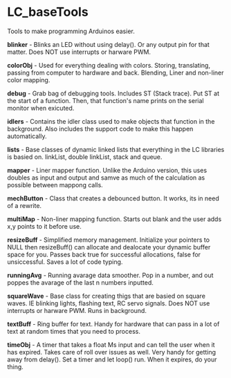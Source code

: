 # LC_baseTools
Tools to make programming Arduinos easier.

**blinker** - Blinks an LED without using delay(). Or any output pin for that matter. Does NOT use interrupts or harware PWM.

**colorObj** - Used for everything dealing with colors. Storing, translating, passing from computer to hardware and back. Blending, Liner and non-liner color mapping.

**debug** - Grab bag of debugging tools. Includes ST (Stack trace). Put ST at the start of a function. Then, that function's name prints on the serial monitor when exicuted.

**idlers** - Contains the idler class used to make objects that function in the background. Also includes the support code to make this happen automatically.

**lists** - Base classes of dynamic linked lists that everything in the LC libraries is basied on. linkList, double linkList, stack and queue.

**mapper** - Liner mapper function. Unlike the Arduino version, this uses doubles as input and output and samve as much of the calculation as possible between mappong calls.

**mechButton** - Class that creates a debounced button. It works, its in need of a rewrite.

**multiMap** - Non-liner mapping function. Starts out blank and the user adds x,y points to it before use.

**resizeBuff** - Simplified memory management. Initialize your pointers to NULL then resizeBuff() can allocate and dealocate your dynamic buffer space for you. Passes back true for successful allocations, false for unsiccessful. Saves a lot of code typing.

**runningAvg** - Running avarage data smoother. Pop in a number, and out poppes the avarage of the last n numbers inputted.

**squareWave** - Base class for creating thigs that are basied on square waves. IE blinking lights, flashing text, RC servo signals. Does NOT use interrupts or harware PWM. Runs in background.

**textBuff** - Ring buffer for text. Handy for hardware that can pass in a lot of text at random times that you need to process.

**timeObj** - A timer that takes a float Ms input and can tell the user when it has expired. Takes care of roll over issues as well. Very handy for getting away from delay(). Set a timer and let loop() run. When it expires, do your thing.
